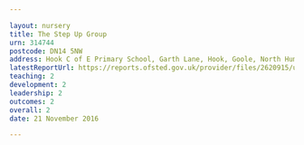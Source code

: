 ```yaml
---

layout: nursery
title: The Step Up Group
urn: 314744
postcode: DN14 5NW
address: Hook C of E Primary School, Garth Lane, Hook, Goole, North Humberside, DN14 5NW
latestReportUrl: https://reports.ofsted.gov.uk/provider/files/2620915/urn/314744.pdf
teaching: 2
development: 2
leadership: 2
outcomes: 2
overall: 2
date: 21 November 2016

---
```

